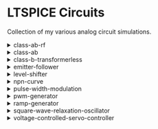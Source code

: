 # LTSPICE Circuits
Collection of my various analog circuit simulations.

<details>
<summary>class-ab-rf</summary>
<p>Class AB RF power amplifier</p>
<img src='screencaps/class-ab-rf.png' />
</details>

<details>
<summary>class-ab</summary>
<p>Class AB amplifier with crossover reduction</p>
<img src='screencaps/class-ab.png' />
</details>

<details>
<summary>class-b-transformerless</summary>
<p>Class B amplifier using matched transistors conducting during each half-cycle</p>
<img src='screencaps/class-b-transformerless.png' />
</details>

<details>
<summary>emitter-follower</summary>
<p>Simple emitter follower buffer stage</p>
<img src='screencaps/emitter-follower.png' />
</details>

<details>
<summary>level-shifter</summary>
<p>Digital level shifting between 3.3V and 5V</p>
<img src='screencaps/level-shifter.png' />
</details>

<details>
<summary>npn-curve</summary>
<p>Simulates generic curves for npn transistor</p>
<img src='screencaps/npn-curve.png' />
</details>

<details>
<summary>pulse-width-modulation</summary>
<p>Pulse width modulated square wave based on 555</p>
<img src='screencaps/pulse-width-modulation.png' />
</details>

<details>
<summary>pwm-generator</summary>
<p>Modulates pulse width percentage using second 555</p>
<img src='screencaps/pwm-generator.png' />
</details>

<details>
<summary>ramp-generator</summary>
<p>Generates a ramp (sawtooth) wave</p>
<img src='screencaps/ramp-generator.png' />
</details>

<details>
<summary>square-wave-relaxation-oscillator</summary>
<p>Simple square wave relaxation generator</p>
<img src='screencaps/square-wave-relaxation-oscillator.png' />
</details>

<details>
<summary>voltage-controlled-servo-controller</summary>
<p>Generates a PWM signal suitable for hobbyist servo motors (5-10% on 20ms period), based linearly on a 0-5V input control voltage</p>
<img src='screencaps/voltage-controlled-servo-controller.png' />
</details>

